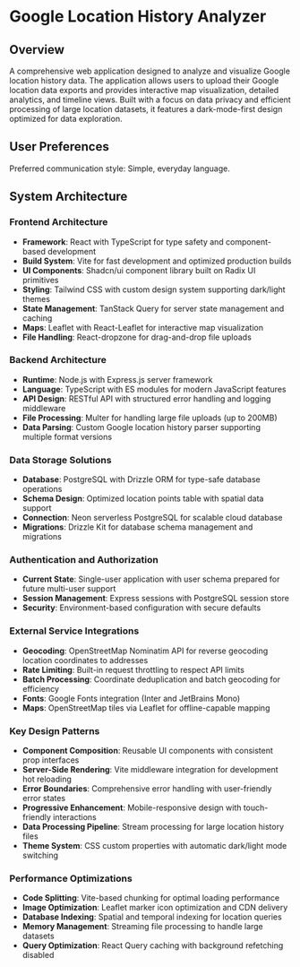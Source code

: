 # Google Location History Analyzer

## Overview

A comprehensive web application designed to analyze and visualize Google location history data. The application allows users to upload their Google location data exports and provides interactive map visualization, detailed analytics, and timeline views. Built with a focus on data privacy and efficient processing of large location datasets, it features a dark-mode-first design optimized for data exploration.

## User Preferences

Preferred communication style: Simple, everyday language.

## System Architecture

### Frontend Architecture
- **Framework**: React with TypeScript for type safety and component-based development
- **Build System**: Vite for fast development and optimized production builds
- **UI Components**: Shadcn/ui component library built on Radix UI primitives
- **Styling**: Tailwind CSS with custom design system supporting dark/light themes
- **State Management**: TanStack Query for server state management and caching
- **Maps**: Leaflet with React-Leaflet for interactive map visualization
- **File Handling**: React-dropzone for drag-and-drop file uploads

### Backend Architecture
- **Runtime**: Node.js with Express.js server framework
- **Language**: TypeScript with ES modules for modern JavaScript features
- **API Design**: RESTful API with structured error handling and logging middleware
- **File Processing**: Multer for handling large file uploads (up to 200MB)
- **Data Parsing**: Custom Google location history parser supporting multiple format versions

### Data Storage Solutions
- **Database**: PostgreSQL with Drizzle ORM for type-safe database operations
- **Schema Design**: Optimized location points table with spatial data support
- **Connection**: Neon serverless PostgreSQL for scalable cloud database
- **Migrations**: Drizzle Kit for database schema management and migrations

### Authentication and Authorization
- **Current State**: Single-user application with user schema prepared for future multi-user support
- **Session Management**: Express sessions with PostgreSQL session store
- **Security**: Environment-based configuration with secure defaults

### External Service Integrations
- **Geocoding**: OpenStreetMap Nominatim API for reverse geocoding location coordinates to addresses
- **Rate Limiting**: Built-in request throttling to respect API limits
- **Batch Processing**: Coordinate deduplication and batch geocoding for efficiency
- **Fonts**: Google Fonts integration (Inter and JetBrains Mono)
- **Maps**: OpenStreetMap tiles via Leaflet for offline-capable mapping

### Key Design Patterns
- **Component Composition**: Reusable UI components with consistent prop interfaces
- **Server-Side Rendering**: Vite middleware integration for development hot reloading
- **Error Boundaries**: Comprehensive error handling with user-friendly error states
- **Progressive Enhancement**: Mobile-responsive design with touch-friendly interactions
- **Data Processing Pipeline**: Stream processing for large location history files
- **Theme System**: CSS custom properties with automatic dark/light mode switching

### Performance Optimizations
- **Code Splitting**: Vite-based chunking for optimal loading performance
- **Image Optimization**: Leaflet marker icon optimization and CDN delivery
- **Database Indexing**: Spatial and temporal indexing for location queries
- **Memory Management**: Streaming file processing to handle large datasets
- **Query Optimization**: React Query caching with background refetching disabled